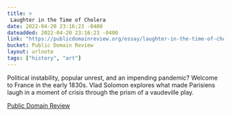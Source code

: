 ```yaml
---
title: > 
 Laughter in the Time of Cholera
date: 2022-04-20 23:16:23 -0400
dateadded: 2022-04-20 23:16:23 -0400
link: "https://publicdomainreview.org/essay/laughter-in-the-time-of-cholera"
bucket: Public Domain Review
layout: urlnote
tags: ["history", "art"]
--- 
```

Political instability, popular unrest, and an impending pandemic? Welcome to France in the early 1830s. Vlad Solomon explores what made Parisiens laugh in a moment of crisis through the prism of a vaudeville play.
 <!-- end excerpt --> 
<div class='bucket'><a class='internal-link' href='/buckets/public-domain-review'>Public Domain Review</a></div> 
